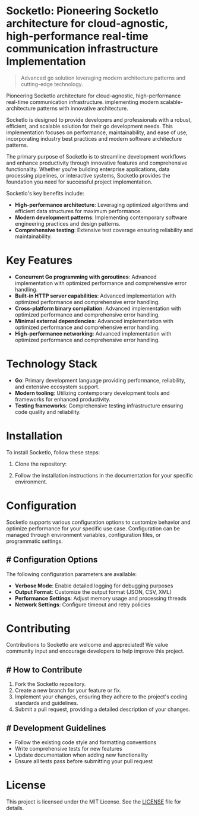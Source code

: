 <!-- fallback_SocketIo_20250807023235_24838 -->

# SocketIo: Pioneering SocketIo architecture for cloud-agnostic, high-performance real-time communication infrastructure Implementation
> Advanced go solution leveraging modern architecture patterns and cutting-edge technology.

Pioneering SocketIo architecture for cloud-agnostic, high-performance real-time communication infrastructure. implementing modern scalable-architecture patterns with innovative architecture.

SocketIo is designed to provide developers and professionals with a robust, efficient, and scalable solution for their go development needs. This implementation focuses on performance, maintainability, and ease of use, incorporating industry best practices and modern software architecture patterns.

The primary purpose of SocketIo is to streamline development workflows and enhance productivity through innovative features and comprehensive functionality. Whether you're building enterprise applications, data processing pipelines, or interactive systems, SocketIo provides the foundation you need for successful project implementation.

SocketIo's key benefits include:

* **High-performance architecture**: Leveraging optimized algorithms and efficient data structures for maximum performance.
* **Modern development patterns**: Implementing contemporary software engineering practices and design patterns.
* **Comprehensive testing**: Extensive test coverage ensuring reliability and maintainability.

# Key Features

* **Concurrent Go programming with goroutines**: Advanced implementation with optimized performance and comprehensive error handling.
* **Built-in HTTP server capabilities**: Advanced implementation with optimized performance and comprehensive error handling.
* **Cross-platform binary compilation**: Advanced implementation with optimized performance and comprehensive error handling.
* **Minimal external dependencies**: Advanced implementation with optimized performance and comprehensive error handling.
* **High-performance networking**: Advanced implementation with optimized performance and comprehensive error handling.

# Technology Stack

* **Go**: Primary development language providing performance, reliability, and extensive ecosystem support.
* **Modern tooling**: Utilizing contemporary development tools and frameworks for enhanced productivity.
* **Testing frameworks**: Comprehensive testing infrastructure ensuring code quality and reliability.

# Installation

To install SocketIo, follow these steps:

1. Clone the repository:


2. Follow the installation instructions in the documentation for your specific environment.

# Configuration

SocketIo supports various configuration options to customize behavior and optimize performance for your specific use case. Configuration can be managed through environment variables, configuration files, or programmatic settings.

## # Configuration Options

The following configuration parameters are available:

* **Verbose Mode**: Enable detailed logging for debugging purposes
* **Output Format**: Customize the output format (JSON, CSV, XML)
* **Performance Settings**: Adjust memory usage and processing threads
* **Network Settings**: Configure timeout and retry policies

# Contributing

Contributions to SocketIo are welcome and appreciated! We value community input and encourage developers to help improve this project.

## # How to Contribute

1. Fork the SocketIo repository.
2. Create a new branch for your feature or fix.
3. Implement your changes, ensuring they adhere to the project's coding standards and guidelines.
4. Submit a pull request, providing a detailed description of your changes.

## # Development Guidelines

* Follow the existing code style and formatting conventions
* Write comprehensive tests for new features
* Update documentation when adding new functionality
* Ensure all tests pass before submitting your pull request

# License

This project is licensed under the MIT License. See the [LICENSE](https://github.com/sandibrrm/SocketIo/blob/main/LICENSE) file for details.
